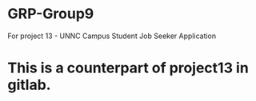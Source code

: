 # GRP-Group9
For project 13 - UNNC Campus Student Job Seeker Application
# This is a counterpart of project13 in gitlab.
